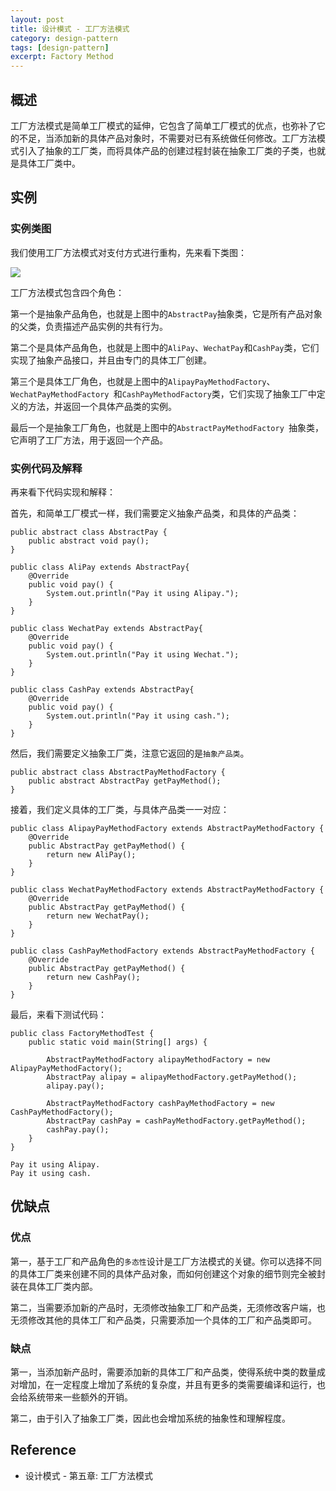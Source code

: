 ```yaml
---
layout: post
title: 设计模式 - 工厂方法模式
category: design-pattern
tags: [design-pattern]
excerpt: Factory Method
---
```


## 概述  

工厂方法模式是简单工厂模式的延伸，它包含了简单工厂模式的优点，也弥补了它的不足，当添加新的具体产品对象时，不需要对已有系统做任何修改。工厂方法模式引入了抽象的工厂类，而将具体产品的创建过程封装在抽象工厂类的子类，也就是具体工厂类中。  

## 实例  

### 实例类图  


我们使用工厂方法模式对支付方式进行重构，先来看下类图：  

![](https://yyc-images.oss-cn-beijing.aliyuncs.com/design_pattern_factory_method.png)  

工厂方法模式包含四个角色：  

第一个是抽象产品角色，也就是上图中的`AbstractPay`抽象类，它是所有产品对象的父类，负责描述产品实例的共有行为。  

第二个是具体产品角色，也就是上图中的`AliPay`、`WechatPay`和`CashPay`类，它们实现了抽象产品接口，并且由专门的具体工厂创建。  

第三个是具体工厂角色，也就是上图中的`AlipayPayMethodFactory`、`WechatPayMethodFactory `和`CashPayMethodFactory`类，它们实现了抽象工厂中定义的方法，并返回一个具体产品类的实例。  

最后一个是抽象工厂角色，也就是上图中的`AbstractPayMethodFactory `抽象类，它声明了工厂方法，用于返回一个产品。  


### 实例代码及解释  

再来看下代码实现和解释：  

首先，和简单工厂模式一样，我们需要定义抽象产品类，和具体的产品类：  

```
public abstract class AbstractPay {
    public abstract void pay();
}

public class AliPay extends AbstractPay{
    @Override
    public void pay() {
        System.out.println("Pay it using Alipay.");
    }
}

public class WechatPay extends AbstractPay{
    @Override
    public void pay() {
        System.out.println("Pay it using Wechat.");
    }
}

public class CashPay extends AbstractPay{
    @Override
    public void pay() {
        System.out.println("Pay it using cash.");
    }
}
```

然后，我们需要定义抽象工厂类，注意它返回的是`抽象产品类`。  

```
public abstract class AbstractPayMethodFactory {
    public abstract AbstractPay getPayMethod();
}
```

接着，我们定义具体的工厂类，与具体产品类一一对应：  


```
public class AlipayPayMethodFactory extends AbstractPayMethodFactory {
    @Override
    public AbstractPay getPayMethod() {
        return new AliPay();
    }
}

public class WechatPayMethodFactory extends AbstractPayMethodFactory {
    @Override
    public AbstractPay getPayMethod() {
        return new WechatPay();
    }
}

public class CashPayMethodFactory extends AbstractPayMethodFactory {
    @Override
    public AbstractPay getPayMethod() {
        return new CashPay();
    }
}

```

最后，来看下测试代码：  

```
public class FactoryMethodTest {
    public static void main(String[] args) {

        AbstractPayMethodFactory alipayMethodFactory = new AlipayPayMethodFactory();
        AbstractPay alipay = alipayMethodFactory.getPayMethod();
        alipay.pay();

        AbstractPayMethodFactory cashPayMethodFactory = new CashPayMethodFactory();
        AbstractPay cashPay = cashPayMethodFactory.getPayMethod();
        cashPay.pay();
    }
}

Pay it using Alipay.
Pay it using cash.
```


## 优缺点  

### 优点  

第一，基于工厂和产品角色的`多态性`设计是工厂方法模式的关键。你可以选择不同的具体工厂类来创建不同的具体产品对象，而如何创建这个对象的细节则完全被封装在具体工厂类内部。  

第二，当需要添加新的产品时，无须修改抽象工厂和产品类，无须修改客户端，也无须修改其他的具体工厂和产品类，只需要添加一个具体的工厂和产品类即可。  


### 缺点  

第一，当添加新产品时，需要添加新的具体工厂和产品类，使得系统中类的数量成对增加，在一定程度上增加了系统的复杂度，并且有更多的类需要编译和运行，也会给系统带来一些额外的开销。  

第二，由于引入了抽象工厂类，因此也会增加系统的抽象性和理解程度。  


## Reference  

- 设计模式 - 第五章: 工厂方法模式  
